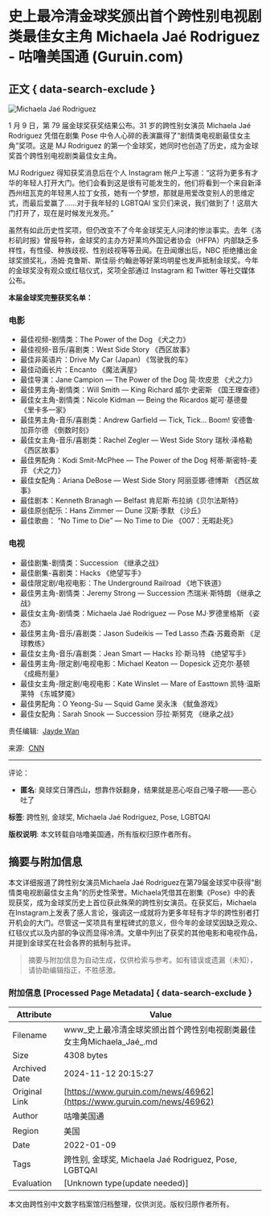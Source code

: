 # 史上最冷清金球奖颁出首个跨性别电视剧类最佳女主角 Michaela Jaé Rodriguez - 咕噜美国通 (Guruin.com)

## 正文 { data-search-exclude }


![Michaela Jaé Rodriguez](https://s3.guruin.com/db/photos/1035772/url/gettyimages-1315271000-1ff923566aa0cbbfb6cd633a601012676c614399-s1100-c50.jpg)

1 月 9 日，第 79 届金球奖获奖结果公布。31 岁的跨性别女演员 Michaela Jaé Rodriguez 凭借在剧集 Pose 中令人心碎的表演赢得了“剧情类电视剧最佳女主角”奖项。这是 MJ Rodriguez 的第一个金球奖，她同时也创造了历史，成为金球奖首个跨性别电视剧类最佳女主角。

MJ Rodriguez 得知获奖消息后在个人 Instagram 帐户上写道：“这将为更多有才华的年轻人打开大门。他们会看到这是很有可能发生的，他们将看到一个来自新泽西州纽瓦克的年轻黑人拉丁女孩，她有一个梦想，那就是用爱改变别人的思维定式，而最后爱赢了……对于我年轻的 LGBTQAI 宝贝们来说，我们做到了！这扇大门打开了，现在是时候发光发亮。”

虽然有如此历史性奖项，但仍改变不了今年金球奖无人问津的惨淡事实。去年《洛杉矶时报》曾报导称，金球奖的主办方好莱坞外国记者协会（HFPA）内部缺乏多样性，有性侵、种族歧视、性别歧视等等丑闻。在丑闻爆出后，NBC 拒绝播出金球奖颁奖礼，汤姆·克鲁斯、斯佳丽·约翰逊等好莱坞明星也发声抵制金球奖。今年的金球奖没有观众或红毯仪式，奖项全部通过 Instagram 和 Twitter 等社交媒体公布。

**本届金球奖完整获奖名单：**

### 电影

- 最佳视频-剧情类：The Power of the Dog 《犬之力》
- 最佳视频-音乐/喜剧类：West Side Story 《西区故事》
- 最佳非英语片：Drive My Car (Japan) 《驾驶我的车》
- 最佳动画长片：Encanto 《魔法满屋》
- 最佳导演：Jane Campion — The Power of the Dog 简·坎皮恩 《犬之力》
- 最佳男主角-剧情类：Will Smith — King Richard 威尔·史密斯 《国王理查德》
- 最佳女主角-剧情类：Nicole Kidman — Being the Ricardos 妮可·基德曼 《里卡多一家》
- 最佳男主角-音乐/喜剧类：Andrew Garfield — Tick, Tick... Boom! 安德鲁·加菲尔德 《倒数时刻》
- 最佳女主角-音乐/喜剧类：Rachel Zegler — West Side Story 瑞秋·泽格勒 《西区故事》
- 最佳男配角：Kodi Smit-McPhee — The Power of the Dog 柯蒂·斯密特-麦菲 《犬之力》
- 最佳女配角：Ariana DeBose — West Side Story 阿丽亚娜·德博斯 《西区故事》
- 最佳剧本：Kenneth Branagh — Belfast 肯尼斯·布拉纳《贝尔法斯特》
- 最佳原创配乐：Hans Zimmer — Dune 汉斯·季默 《沙丘》
- 最佳歌曲： “No Time to Die” — No Time to Die 《007：无暇赴死》

### 电视

- 最佳剧集-剧情类：Succession 《继承之战》
- 最佳剧集-喜剧类：Hacks 《绝望写手》
- 最佳限定剧/电视电影：The Underground Railroad 《地下铁道》
- 最佳男主角-剧情类：Jeremy Strong — Succession 杰瑞米·斯特朗 《继承之战》
- 最佳女主角-剧情类：Michaela Jaé Rodriguez — Pose MJ·罗德里格斯 《姿态》
- 最佳男主角-音乐/喜剧类：Jason Sudeikis — Ted Lasso 杰森·苏戴奇斯 《足球教练》
- 最佳女主角-音乐/喜剧类：Jean Smart — Hacks 珍·斯马特 《绝望写手》
- 最佳男主角-限定剧/电视电影：Michael Keaton — Dopesick 迈克尔·基顿 《成瘾剂量》
- 最佳女主角-限定剧/电视电影：Kate Winslet — Mare of Easttown 凯特·温斯莱特 《东城梦魇》
- 最佳男配角：O Yeong-Su — Squid Game 吴永洙 《鱿鱼游戏》
- 最佳女配角：Sarah Snook — Succession 莎拉·斯努克 《继承之战》

责任编辑:  [Jayde Wan](javascript:;)

来源:  [CNN](https://www.cnn.com/2022/01/10/entertainment/michaela-jae-rodriguez-golden-globes-cec/index.html)

---

评论：
- **匿名**: 臭球奖日薄西山，想靠作妖翻身，结果就是恶心呕自己嗓子眼——恶心吐了

**标签**: 跨性别, 金球奖, Michaela Jaé Rodriguez, Pose, LGBTQAI

**版权说明**: 本文转载自咕噜美国通，所有版权归原作者所有。
<!-- tcd_original_link https://www.guruin.com/news/46962 -->
## 摘要与附加信息

<!-- tcd_abstract -->
本文详细报道了跨性别女演员Michaela Jaé Rodriguez在第79届金球奖中获得"剧情类电视剧最佳女主角"的历史性荣誉。Michaela凭借其在剧集《Pose》中的表现获奖，成为金球奖历史上首位获此殊荣的跨性别女演员。在获奖后，Michaela在Instagram上发表了感人言论，强调这一成就将为更多年轻有才华的跨性别者打开机会的大门。尽管这一奖项具有里程碑式的意义，但今年的金球奖因缺乏观众、红毯仪式以及内部的争议而显得冷清。文章中列出了获奖的其他电影和电视作品，并提到金球奖在社会各界的抵制与批评。
<!-- tcd_abstract_end -->

> 摘要与附加信息为自动生成，仅供检索与参考。如有错误或遗漏（未知），请协助编辑指正，不胜感激。

### 附加信息 [Processed Page Metadata] { data-search-exclude }

| Attribute       | Value                                  |
|-----------------|----------------------------------------|
| Filename        | www_史上最冷清金球奖颁出首个跨性别电视剧类最佳女主角Michaela_Jaé_.md                             |
| Size            | 4308 bytes                           |
| Archived Date   | 2024-11-12 20:15:27                             |
| Original Link   | [https://www.guruin.com/news/46962](https://www.guruin.com/news/46962)                       |
| Author          | 咕噜美国通                               |
| Region          | 美国                               |
| Date            | 2022-01-09                                 |
| Tags            | 跨性别, 金球奖, Michaela Jaé Rodriguez, Pose, LGBTQAI                                 |
| Evaluation            | [Unknown type(update needed)]                                 |
<!-- tcd_table_end -->

本文由跨性别中文数字档案馆归档整理，仅供浏览。版权归原作者所有。
